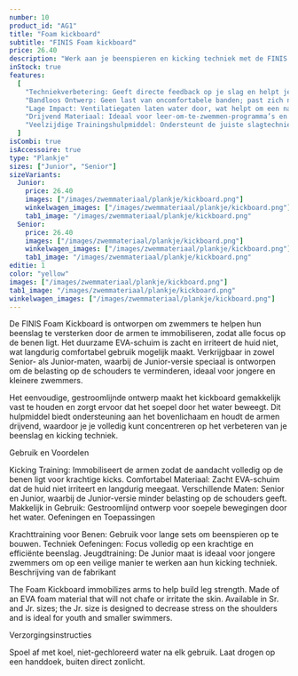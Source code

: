 ```yaml
---
number: 10
product_id: "AG1"
title: "Foam kickboard"
subtitle: "FINIS Foam kickboard"
price: 26.40
description: "Werk aan je beenspieren en kicking techniek met de FINIS Foam Kickboard. Beschikbaar in Sr. en Jr. maten, is dit kickboard gemaakt van zacht EVA-schuim dat duurzaam is en comfortabel aanvoelt, zonder irritatie aan de huid."
inStock: true
features:
  [
    "Techniekverbetering: Geeft directe feedback op je slag en helpt je gelijkmatige druk te behouden.",
    "Bandloos Ontwerp: Geen last van oncomfortabele banden; past zich natuurlijk aan de hand aan.",
    "Lage Impact: Ventilatiegaten laten water door, wat helpt om een natuurlijk watergevoel te behouden.",
    "Drijvend Materiaal: Ideaal voor leer-om-te-zwemmen-programma’s en openwaterzwemmen, want de peddels blijven drijven.",
    "Veelzijdige Trainingshulpmiddel: Ondersteunt de juiste slagtechniek voor alle vier de zwemslagen.",
  ]
isCombi: true
isAccessoire: true
type: "Plankje"
sizes: ["Junior", "Senior"]
sizeVariants:
  Junior:
    price: 26.40
    images: ["/images/zwemmateriaal/plankje/kickboard.png"]
    winkelwagen_images: ["/images/zwemmateriaal/plankje/kickboard.png"]
    tab1_image: "/images/zwemmateriaal/plankje/kickboard.png"
  Senior:
    price: 26.40
    images: ["/images/zwemmateriaal/plankje/kickboard.png"]
    winkelwagen_images: ["/images/zwemmateriaal/plankje/kickboard.png"]
    tab1_image: "/images/zwemmateriaal/plankje/kickboard.png"
editie: 1
color: "yellow"
images: ["/images/zwemmateriaal/plankje/kickboard.png"]
tab1_image: "/images/zwemmateriaal/plankje/kickboard.png"
winkelwagen_images: ["/images/zwemmateriaal/plankje/kickboard.png"]
---
```


De FINIS Foam Kickboard is ontworpen om zwemmers te helpen hun beenslag te versterken door de armen te immobiliseren, zodat alle focus op de benen ligt. Het duurzame EVA-schuim is zacht en irriteert de huid niet, wat langdurig comfortabel gebruik mogelijk maakt. Verkrijgbaar in zowel Senior- als Junior-maten, waarbij de Junior-versie speciaal is ontworpen om de belasting op de schouders te verminderen, ideaal voor jongere en kleinere zwemmers.

Het eenvoudige, gestroomlijnde ontwerp maakt het kickboard gemakkelijk vast te houden en zorgt ervoor dat het soepel door het water beweegt. Dit hulpmiddel biedt ondersteuning aan het bovenlichaam en houdt de armen drijvend, waardoor je je volledig kunt concentreren op het verbeteren van je beenslag en kicking techniek.

Gebruik en Voordelen

Kicking Training: Immobiliseert de armen zodat de aandacht volledig op de benen ligt voor krachtige kicks.
Comfortabel Materiaal: Zacht EVA-schuim dat de huid niet irriteert en langdurig meegaat.
Verschillende Maten: Senior en Junior, waarbij de Junior-versie minder belasting op de schouders geeft.
Makkelijk in Gebruik: Gestroomlijnd ontwerp voor soepele bewegingen door het water.
Oefeningen en Toepassingen

Krachttraining voor Benen: Gebruik voor lange sets om beenspieren op te bouwen.
Techniek Oefeningen: Focus volledig op een krachtige en efficiënte beenslag.
Jeugdtraining: De Junior maat is ideaal voor jongere zwemmers om op een veilige manier te werken aan hun kicking techniek.
Beschrijving van de fabrikant

The Foam Kickboard immobilizes arms to help build leg strength. Made of an EVA foam material that will not chafe or irritate the skin. Available in Sr. and Jr. sizes; the Jr. size is designed to decrease stress on the shoulders and is ideal for youth and smaller swimmers.

Verzorgingsinstructies

Spoel af met koel, niet-gechloreerd water na elk gebruik.
Laat drogen op een handdoek, buiten direct zonlicht.
